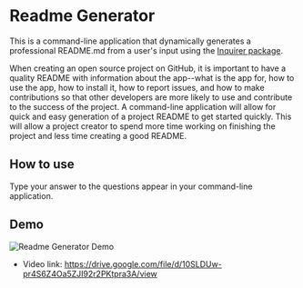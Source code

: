 # Readme Generator
This is a command-line application that dynamically generates a professional README.md from a user's input using the [Inquirer package](https://www.npmjs.com/package/inquirer).

When creating an open source project on GitHub, it is important to have a quality README with information about the app--what is the app for, how to use the app, how to install it, how to report issues, and how to make contributions so that other developers are more likely to use and contribute to the success of the project. A command-line application will allow for quick and easy generation of a project README to get started quickly. This will allow a project creator to spend more time working on finishing the project and less time creating a good README.

## How to use
Type your answer to the questions appear in your command-line application.

## Demo
![Readme Generator Demo](demo/demo.gif)
* Video link: https://drive.google.com/file/d/10SLDUw-pr4S6Z4Oa5ZJI92r2PKtpra3A/view